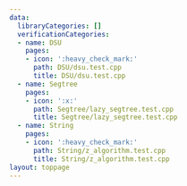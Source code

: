 ```yaml
---
data:
  libraryCategories: []
  verificationCategories:
  - name: DSU
    pages:
    - icon: ':heavy_check_mark:'
      path: DSU/dsu.test.cpp
      title: DSU/dsu.test.cpp
  - name: Segtree
    pages:
    - icon: ':x:'
      path: Segtree/lazy_segtree.test.cpp
      title: Segtree/lazy_segtree.test.cpp
  - name: String
    pages:
    - icon: ':heavy_check_mark:'
      path: String/z_algorithm.test.cpp
      title: String/z_algorithm.test.cpp
layout: toppage
---
```

